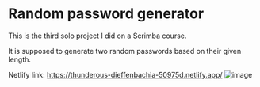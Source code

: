 # Random password generator
This is the third solo project I did on a Scrimba course.

It is supposed to generate two random passwords based on their given length. 

Netlify link: https://thunderous-dieffenbachia-50975d.netlify.app/
![image](https://github.com/YanSouzaBr/random-password-generator/assets/129466666/e576d299-8b25-4e98-8a9a-888bc7d3416c)
